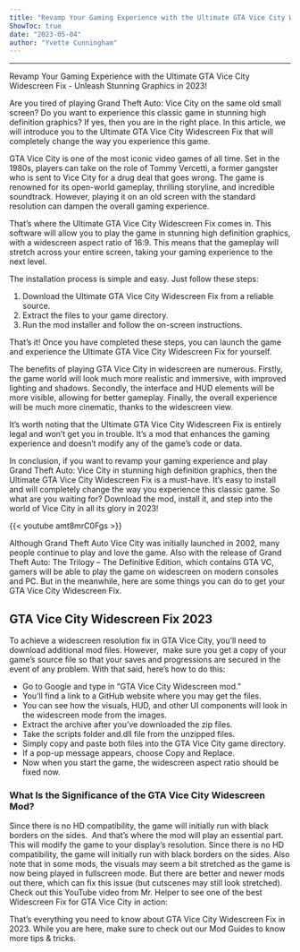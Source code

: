 ```yaml
---
title: "Revamp Your Gaming Experience with the Ultimate GTA Vice City Widescreen Fix - Unleash Stunning Graphics in 2023!"
ShowToc: true 
date: "2023-05-04"
author: "Yvette Cunningham"
---
```

*****
Revamp Your Gaming Experience with the Ultimate GTA Vice City Widescreen Fix - Unleash Stunning Graphics in 2023!

Are you tired of playing Grand Theft Auto: Vice City on the same old small screen? Do you want to experience this classic game in stunning high definition graphics? If yes, then you are in the right place. In this article, we will introduce you to the Ultimate GTA Vice City Widescreen Fix that will completely change the way you experience this game.

GTA Vice City is one of the most iconic video games of all time. Set in the 1980s, players can take on the role of Tommy Vercetti, a former gangster who is sent to Vice City for a drug deal that goes wrong. The game is renowned for its open-world gameplay, thrilling storyline, and incredible soundtrack. However, playing it on an old screen with the standard resolution can dampen the overall gaming experience.

That’s where the Ultimate GTA Vice City Widescreen Fix comes in. This software will allow you to play the game in stunning high definition graphics, with a widescreen aspect ratio of 16:9. This means that the gameplay will stretch across your entire screen, taking your gaming experience to the next level.

The installation process is simple and easy. Just follow these steps:

1. Download the Ultimate GTA Vice City Widescreen Fix from a reliable source.
2. Extract the files to your game directory.
3. Run the mod installer and follow the on-screen instructions.

That’s it! Once you have completed these steps, you can launch the game and experience the Ultimate GTA Vice City Widescreen Fix for yourself.

The benefits of playing GTA Vice City in widescreen are numerous. Firstly, the game world will look much more realistic and immersive, with improved lighting and shadows. Secondly, the interface and HUD elements will be more visible, allowing for better gameplay. Finally, the overall experience will be much more cinematic, thanks to the widescreen view.

It’s worth noting that the Ultimate GTA Vice City Widescreen Fix is entirely legal and won’t get you in trouble. It’s a mod that enhances the gaming experience and doesn’t modify any of the game’s code or data.

In conclusion, if you want to revamp your gaming experience and play Grand Theft Auto: Vice City in stunning high definition graphics, then the Ultimate GTA Vice City Widescreen Fix is a must-have. It’s easy to install and will completely change the way you experience this classic game. So what are you waiting for? Download the mod, install it, and step into the world of Vice City in all its glory in 2023!

{{< youtube amt8mrC0Fgs >}} 



Although Grand Theft Auto Vice City was initially launched in 2002, many people continue to play and love the game. Also with the release of Grand Theft Auto: The Trilogy – The Definitive Edition, which contains GTA VC, gamers will be able to play the game on widescreen on modern consoles and PC. But in the meanwhile, here are some things you can do to get your GTA Vice City Widescreen Fix.
 
## GTA Vice City Widescreen Fix 2023
 

 
To achieve a widescreen resolution fix in GTA Vice City, you’ll need to download additional mod files. However,  make sure you get a copy of your game’s source file so that your saves and progressions are secured in the event of any problem. With that said, here’s how to do this:
 
- Go to Google and type in “GTA Vice City Widescreen mod.”
 - You’ll find a link to a GitHub website where you may get the files.
 - You can see how the visuals, HUD, and other UI components will look in the widescreen mode from the images.
 - Extract the archive after you’ve downloaded the zip files.
 - Take the scripts folder and.dll file from the unzipped files.
 - Simply copy and paste both files into the GTA Vice City game directory.
 - If a pop-up message appears, choose Copy and Replace.
 - Now when you start the game, the widescreen aspect ratio should be fixed now.

 
### What Is the Significance of the GTA Vice City Widescreen Mod?
 
Since there is no HD compatibility, the game will initially run with black borders on the sides.  And that’s where the mod will play an essential part. This will modify the game to your display’s resolution. Since there is no HD compatibility, the game will initially run with black borders on the sides. Also note that in some mods, the visuals may seem a bit stretched as the game is now being played in fullscreen mode. But there are better and newer mods out there, which can fix this issue (but cutscenes may still look stretched). Check out this YouTube video from Mr. Helper to see one of the best Widescreen Fix for GTA Vice City in action:
 
That’s everything you need to know about GTA Vice City Widescreen Fix in 2023. While you are here, make sure to check out our Mod Guides to know more tips & tricks.




